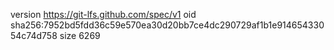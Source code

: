 version https://git-lfs.github.com/spec/v1
oid sha256:7952bd5fdd36c59e570ea30d20bb7ce4dc290729af1b1e91465433054c74d758
size 6269
